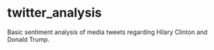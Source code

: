 # twitter_analysis

Basic sentiment analysis of media tweets regarding Hilary Clinton and Donald Trump. 
